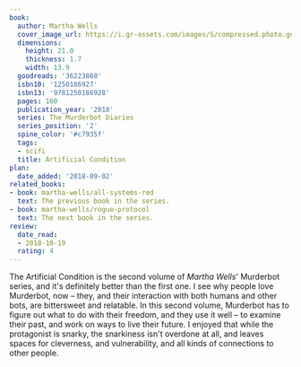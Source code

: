 ```yaml
---
book:
  author: Martha Wells
  cover_image_url: https://i.gr-assets.com/images/S/compressed.photo.goodreads.com/books/1505590203l/36223860._SX98_.jpg
  dimensions:
    height: 21.0
    thickness: 1.7
    width: 13.9
  goodreads: '36223860'
  isbn10: '1250186927'
  isbn13: '9781250186928'
  pages: 160
  publication_year: '2018'
  series: The Murderbot Diaries
  series_position: '2'
  spine_color: '#c7935f'
  tags:
  - scifi
  title: Artificial Condition
plan:
  date_added: '2018-09-02'
related_books:
- book: martha-wells/all-systems-red
  text: The previous book in the series.
- book: martha-wells/rogue-protocol
  text: The next book in the series.
review:
  date_read:
  - 2018-10-19
  rating: 4
---
```


The Artificial Condition is the second volume of *Martha Wells*' Murderbot series, and it's definitely better than the
first one. I see why people love Murderbot, now – they, and their interaction with both humans and other bots, are
bittersweet and relatable. In this second volume, Murderbot has to figure out what to do with their freedom, and they
use it well – to examine their past, and work on ways to live their future. I enjoyed that while the protagonist is
snarky, the snarkiness isn't overdone at all, and leaves spaces for cleverness, and vulnerability, and all kinds of
connections to other people.
